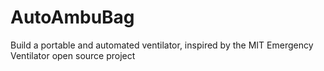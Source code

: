 # AutoAmbuBag
Build a portable and automated ventilator, inspired by the MIT Emergency Ventilator open source project
